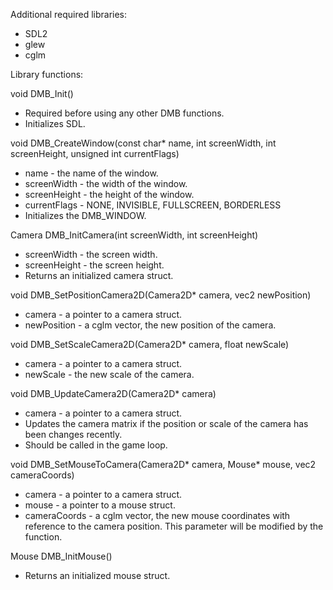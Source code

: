 Additional required libraries:
  - SDL2
  - glew
  - cglm

Library functions:

void DMB_Init()
  - Required before using any other DMB functions.
  - Initializes SDL.

void DMB_CreateWindow(const char* name, int screenWidth, int screenHeight, unsigned int currentFlags)
  - name - the name of the window.
  - screenWidth - the width of the window.
  - screenHeight - the height of the window.
  - currentFlags - NONE, INVISIBLE, FULLSCREEN, BORDERLESS
  - Initializes the DMB_WINDOW.

Camera DMB_InitCamera(int screenWidth, int screenHeight)
  - screenWidth - the screen width.
  - screenHeight - the screen height.
  - Returns an initialized camera struct.

void DMB_SetPositionCamera2D(Camera2D* camera, vec2 newPosition)
  - camera - a pointer to a camera struct.
  - newPosition - a cglm vector, the new position of the camera.

void DMB_SetScaleCamera2D(Camera2D* camera, float newScale)
  - camera - a pointer to a camera struct.
  - newScale - the new scale of the camera.

void DMB_UpdateCamera2D(Camera2D* camera)
  - camera - a pointer to a camera struct.
  - Updates the camera matrix if the position or scale of the camera has been changes recently.
  - Should be called in the game loop.

void DMB_SetMouseToCamera(Camera2D* camera, Mouse* mouse, vec2 cameraCoords)
  - camera - a pointer to a camera struct.
  - mouse - a pointer to a mouse struct.
  - cameraCoords - a cglm vector, the new mouse coordinates with reference to the camera position. This parameter will be modified by the function.

Mouse DMB_InitMouse()
  - Returns an initialized mouse struct.


